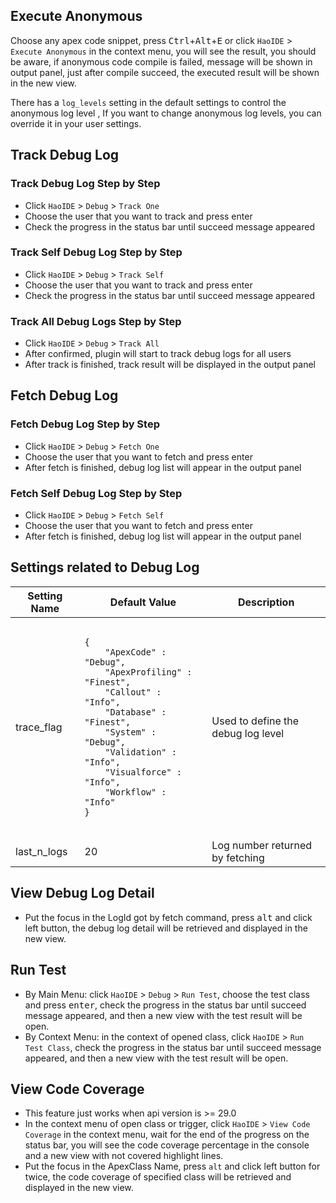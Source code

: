 ## Execute Anonymous
Choose any apex code snippet, press <kbd>Ctrl</kbd>+<kbd>Alt</kbd>+<kbd>E</kbd> or click ```HaoIDE``` > ```Execute Anonymous``` in the context menu, you will see the result, you should be aware, if anonymous code compile is failed, message will be shown in output panel, just after compile succeed, the executed result will be shown in the new view.

There has a ```log_levels``` setting in the default settings to control the anonymous log level , If you want to change anonymous log levels, you can override it in your user settings.

## Track Debug Log
### Track Debug Log Step by Step
* Click ``HaoIDE`` > ``Debug`` > ``Track One``
* Choose the user that you want to track and press enter
* Check the progress in the status bar until succeed message appeared

### Track Self Debug Log Step by Step
* Click ``HaoIDE`` > ``Debug`` > ``Track Self``
* Choose the user that you want to track and press enter
* Check the progress in the status bar until succeed message appeared

### Track All Debug Logs Step by Step
* Click ``HaoIDE`` > ``Debug`` > ``Track All``
* After confirmed, plugin will start to track debug logs for all users
* After track is finished, track result will be displayed in the output panel

## Fetch Debug Log
### Fetch Debug Log Step by Step
* Click ``HaoIDE`` > ``Debug`` > ``Fetch One``
* Choose the user that you want to fetch and press enter
* After fetch is finished, debug log list will appear in the output panel

### Fetch Self Debug Log Step by Step
* Click ``HaoIDE`` > ``Debug`` > ``Fetch Self``
* Choose the user that you want to fetch and press enter
* After fetch is finished, debug log list will appear in the output panel

## Settings related to Debug Log
<table>
  <thead>
    <th>Setting Name</th>
    <th>Default Value</th>
    <th>Description</th>
  </thead>
  
  <tbody>
    <tr>
      <td>trace_flag</td>
      <td>
        <pre><code>
{
    "ApexCode" : "Debug",
    "ApexProfiling" : "Finest",
    "Callout" : "Info",
    "Database" : "Finest",
    "System" : "Debug",
    "Validation" : "Info",
    "Visualforce" : "Info",
    "Workflow" : "Info"
}
        </code></pre>
      </td>
      <td>Used to define the debug log level</td>
    </tr>
    <tr>
      <td>last_n_logs</td>
      <td>20</td>
      <td>Log number returned by fetching</td>
    </tr>
  </tbody>
</table>

## View Debug Log Detail
- Put the focus in the LogId got by fetch command, press <kbd>alt</kbd> and click left button, the debug log detail will be retrieved and displayed in the new view.

## Run Test
* By Main Menu: click ``HaoIDE`` > ``Debug`` > ``Run Test``, choose the test class and press <kbd>enter</kbd>, check the progress in the status bar until succeed message appeared, and then a new view with the test result will be open.
* By Context Menu: in the context of opened class, click ``HaoIDE`` > ``Run Test Class``, check the progress in the status bar until succeed message appeared, and then a new view with the test result will be open.

## View Code Coverage
* This feature just works when api version is >= 29.0
* In the context menu of open class or trigger, click ``HaoIDE`` > ``View Code Coverage`` in the context menu, wait for the end of the progress on the status bar, you will see the code coverage percentage in the console and a new view with not covered highlight lines.
* Put the focus in the ApexClass Name, press ``alt`` and click left button for twice, the code coverage of specified class will be retrieved and displayed in the new view.